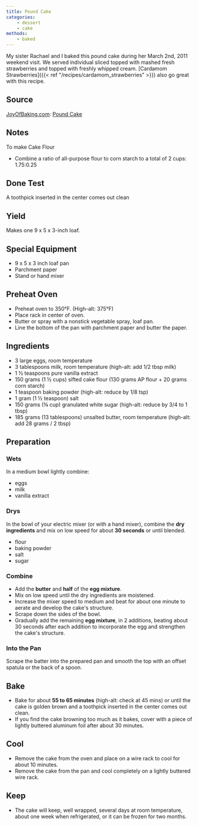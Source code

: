 ```yaml
---
title: Pound Cake
categories: 
    - dessert
    - cake
methods:
    - baked
---
```


My sister Rachael and I baked this pound cake during her March 2nd, 2011 weekend visit. We served individual sliced topped with mashed fresh strawberries and topped with freshly whipped cream. [Cardamom Strawberries]({{< ref "/recipes/cardamom_strawberries" >}}) also go great with this recipe.

## Source

[JoyOfBaking.com](http://www.joyofbaking.com): [Pound Cake](http://joyofbaking.com/PoundCake.html)

## Notes

To make Cake Flour

-   Combine a ratio of all-purpose flour to corn starch to a total of 2 cups: 1.75:0.25

## Done Test

A toothpick inserted in the center comes out clean

## Yield

Makes one 9 x 5 x 3-inch loaf.

## Special Equipment

-   9 x 5 x 3 inch loaf pan
-   Parchment paper
-   Stand or hand mixer

## Preheat Oven

-   Preheat oven to 350°F. (High-alt: 375°F)
-   Place rack in center of oven.
-   Butter or spray with a nonstick vegetable spray, loaf pan.
-   Line the bottom of the pan with parchment paper and butter the
    paper.

## Ingredients

-   3 large eggs, room temperature
-   3 tablespoons milk, room temperature (high-alt: add 1/2 tbsp milk)
-   1 ½ teaspoons pure vanilla extract
-   150 grams (1 ½ cups) sifted cake flour (130 grams AP flour + 20
    grams corn starch)
-   1 teaspoon baking powder (high-alt: reduce by 1/8 tsp)
-   1 gram (1 ½ teaspoon) salt
-   150 grams (¾ cup) granulated white sugar (high-alt: reduce by 3/4 to
    1 tbsp)
-   185 grams (13 tablespoons) unsalted butter, room temperature
    (high-alt: add 28 grams / 2 tbsp)

## Preparation

### Wets

In a medium bowl lightly combine:

-   eggs
-   milk
-   vanilla extract

### Drys

In the bowl of your electric mixer (or with a hand mixer), combine the
**dry ingredients** and mix on low speed for about **30 seconds** or
until blended.

-   flour
-   baking powder
-   salt
-   sugar

### Combine

-   Add the **butter** and **half** of the **egg mixture**.
-   Mix on low speed until the dry ingredients are moistened.
-   Increase the mixer speed to medium and beat for about one minute to
    aerate and develop the cake's structure.
-   Scrape down the sides of the bowl.
-   Gradually add the remaining **egg mixture**, in 2 additions, beating
    about 30 seconds after each addition to incorporate the egg and
    strengthen the cake's structure.

### Into the Pan

Scrape the batter into the prepared pan and smooth the top with an
offset spatula or the back of a spoon.

## Bake

-   Bake for about **55 to 65 minutes** (high-alt: check at 45 mins) or
    until the cake is golden brown and a toothpick inserted in the
    center comes out clean.
-   If you find the cake browning too much as it bakes, cover with a
    piece of lightly buttered aluminum foil after about 30 minutes.

## Cool

-   Remove the cake from the oven and place on a wire rack to cool for
    about 10 minutes.
-   Remove the cake from the pan and cool completely on a lightly
    buttered wire rack.

## Keep

-   The cake will keep, well wrapped, several days at room temperature,
    about one week when refrigerated, or it can be frozen for two
    months.
